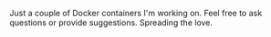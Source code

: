 Just a couple of Docker containers I'm working on. Feel free to ask questions or provide suggestions. Spreading the love. 
